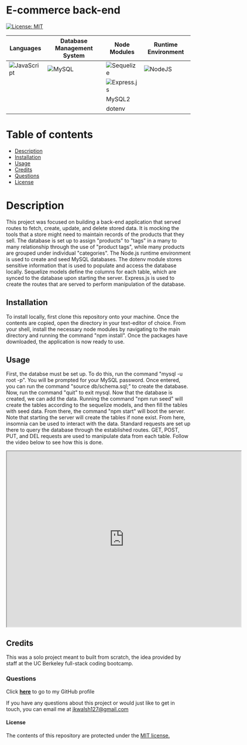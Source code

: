 # E-commerce back-end

[![License: MIT](https://img.shields.io/badge/License-MIT-yellow.svg)](https://opensource.org/licenses/MIT)

|   Languages   | Database Management System  |  Node Modules | Runtime Environment
| ----------- | ----------- | ----------- |  ----------- | 
| ![JavaScript](https://img.shields.io/badge/javascript-%23323330.svg?style=for-the-badge&logo=javascript&logoColor=%23F7DF1E) | ![MySQL](https://img.shields.io/badge/mysql-%2300f.svg?style=for-the-badge&logo=mysql&logoColor=white) | ![Sequelize](https://img.shields.io/badge/Sequelize-52B0E7?style=for-the-badge&logo=Sequelize&logoColor=white) | ![NodeJS](https://img.shields.io/badge/node.js-6DA55F?style=for-the-badge&logo=node.js&logoColor=white)  |
|   |   |  ![Express.js](https://img.shields.io/badge/express.js-%23404d59.svg?style=for-the-badge&logo=express&logoColor=%2361DAFB) |   |
|   |   |  MySQL2 |   |
|   |   |  dotenv |   |

# Table of contents
* [Description](#description)
* [Installation](#installation)
* [Usage](#usage)
* [Credits](#credits)
* [Questions](#questions)
* [License](#license)

# Description
This project was focused on building a back-end application that served routes to fetch, create, update, and delete stored data. It is mocking the tools that a store might need to maintain records of the products that they sell. The database is set up to assign "products" to "tags" in a many to many relationship through the use of "product tags", while many products are grouped under individual "categories". 
The Node.js runtime environment is used to create and seed MySQL databases. The dotenv module stores sensitive information that is used to populate and access the database locally. Sequelize models define the columns for each table, which are synced to the database upon starting the server. Express.js is used to create the routes that are served to perform manipulation of the database. 

## Installation
To install locally, first clone this repository onto your machine. Once the contents are copied, open the directory in your text-editor of choice. From your shell, install the necessary node modules by navigating to the main directory and running the command "npm install". Once the packages have downloaded, the application is now ready to use.

## Usage
First, the databse must be set up. To do this, run the command "mysql -u root -p". You will be prompted for your MySQL password. Once entered, you can run the command "source db/schema.sql;" to create the database. Now, run the command "quit" to exit mysql.
Now that the database is created, we can add the data. Running the command "npm run seed" will create the tables according to the sequelize models, and then fill the tables with seed data. From there, the command "npm start" will boot the server. Note that starting the server will create the tables if none exist. From here, insomnia can be used to interact with the data. Standard requests are set up there to query the database through the established routes. GET, POST, PUT, and DEL requests are used to manipulate data from each table. Follow the video below to see how this is done. 

<iframe src="https://drive.google.com/file/d/1oyuTNSg4DWFZOihn-fCVU7Y69hGqU64c/preview" width="640" height="480"></iframe>

## Credits
This was a solo project meant to built from scratch, the idea provided by staff at the UC Berkeley full-stack coding bootcamp.

### Questions
Click <a href="https://github.com/jkwalsh127" target="_blank">**here**<a> to go to my GitHub profile

If you have any questions about this project or would just like to get in touch, you can email me at <a href="mailto:jkwalsh127@gmail.com" target="_blank">jkwalsh127@gmail.com</a>

#### License
The contents of this repository are protected under the <a href="https://opensource.org/licenses/MIT">MIT license.</a>
